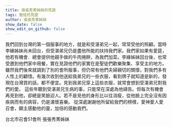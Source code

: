 ```yaml
---
title: 張張秀菁姊妹的見證
tags: 聖徒的見證
author: 張張秀菁姊妹
show_date: false
show_edit_on_github: false
---
```


我們回到台灣的第一個服事的地方，就是和受湛弟兄一起，常常受他的照顧。當時李緣姊妹尚未回台，但受湛弟兄仍是盡他所能的扶持我們家。我們家如果有愛筵，他若有機會．總會提供他親手做的牛肉捲餅，為我們加菜。李緣姊妹回台後，也常受邀到他們家中用餐，實在見證他們的家實在是聖徒們歡樂聚集、享受主的地方。
雖然我們後來就調到了別的會所服事，但仍常有他們夫婦親切的關懷，對我們多有人性上的顧惜。有幾次收到他送給我弟兄的一些衣服，看到牌子就知道是新的，發現在台灣買的話，都不便宜。見到我弟兄穿上這些衣服，就常會想到受湛弟兄對我們的愛。
這些年聽到受湛弟兄生病的事，只能常在深處為他禱告。但每次有機會再見到他，卻總是笑臉迎人。若不是見他的身形比以往消瘦，從他臉上完全沒有因疾病而有的病容，仍是滿懷喜樂。
從深處謝謝他所留給我們的榜樣，愛神愛人愛召會，願主感動他的靈，加倍的感動我們。

台北市召會51會所 張張秀菁姊妹
